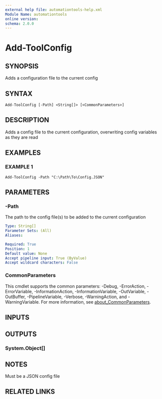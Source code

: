 ```yaml
---
external help file: automationtools-help.xml
Module Name: automationtools
online version:
schema: 2.0.0
---
```


# Add-ToolConfig

## SYNOPSIS
Adds a configuration file to the current config

## SYNTAX

```
Add-ToolConfig [-Path] <String[]> [<CommonParameters>]
```

## DESCRIPTION
Adds a config file to the current configuration, overwriting config variables as they are read

## EXAMPLES

### EXAMPLE 1
```
Add-ToolConfig -Path "C:\Path\To\Config.JSON"
```

## PARAMETERS

### -Path
The path to the config file(s) to be added to the current configuration

```yaml
Type: String[]
Parameter Sets: (All)
Aliases:

Required: True
Position: 1
Default value: None
Accept pipeline input: True (ByValue)
Accept wildcard characters: False
```

### CommonParameters
This cmdlet supports the common parameters: -Debug, -ErrorAction, -ErrorVariable, -InformationAction, -InformationVariable, -OutVariable, -OutBuffer, -PipelineVariable, -Verbose, -WarningAction, and -WarningVariable. For more information, see [about_CommonParameters](http://go.microsoft.com/fwlink/?LinkID=113216).

## INPUTS

## OUTPUTS

### System.Object[]
## NOTES
Must be a JSON config file

## RELATED LINKS
